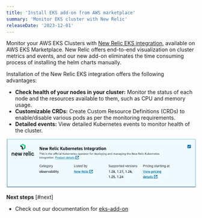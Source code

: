```yaml
---
title: 'Install EKS add-on from AWS marketplace'
summary: 'Monitor EKS cluster with New Relic'
releaseDate: '2023-12-01'
---
```


Monitor your AWS EKS Clusters with [New Relic EKS integration](https://aws.amazon.com/marketplace/pp/prodview-gcywa6keq2ajy), available on AWS EKS Marketplace. New Relic offers end-to-end visualization on cluster metrics and events, and our new add-on eliminates the time consuming process of installing the helm charts manually.

Installation of the New Relic EKS integration offers the following advantages:

* **Check health of your nodes in your cluster:**  Monitor the status of each node and the resources available to them, such as CPU and memory usage.
* **Customizable CRDs:** Create Custom Resource Definitions (CRDs) to enable/disable various pods as per the monitoring requirements.
* **Detailed events:** View detailed Kubernetes events to monitor health of the cluster.
  
![A screenshot showing K8s operator in AWS Marketplace](./images/aws-newrelic-eks-addon.webp)

**Next steps** [#next]

* Check out our documentation for [eks-add-on](/docs/infrastructure/amazon-integrations/connect/eks-add-on/)
